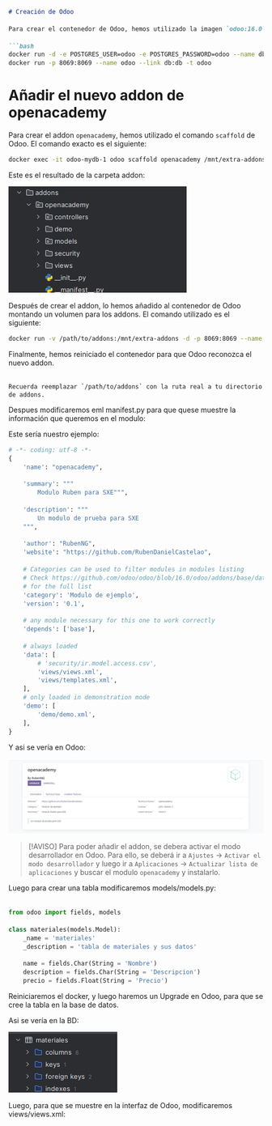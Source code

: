 
```markdown
# Creación de Odoo

Para crear el contenedor de Odoo, hemos utilizado la imagen `odoo:16.0` de Docker. El comando utilizado para crear el contenedor es el siguiente:

```bash
docker run -d -e POSTGRES_USER=odoo -e POSTGRES_PASSWORD=odoo --name db postgres:13
docker run -p 8069:8069 --name odoo --link db:db -t odoo
```

# Añadir el nuevo addon de openacademy

Para crear el addon `openacademy`, hemos utilizado el comando `scaffold` de Odoo. El comando exacto es el siguiente:

```bash
docker exec -it odoo-mydb-1 odoo scaffold openacademy /mnt/extra-addons
```

Este es el resultado de la carpeta addon:

![Carpeta addon](https://github.com/RubenDanielCastelao/SXE-Odoo_Modulo/blob/master/images/addon-file.png)

Después de crear el addon, lo hemos añadido al contenedor de Odoo montando un volumen para los addons. El comando utilizado es el siguiente:

```bash
docker run -v /path/to/addons:/mnt/extra-addons -d -p 8069:8069 --name odoo --link db:db -t odoo
```

Finalmente, hemos reiniciado el contenedor para que Odoo reconozca el nuevo addon.
```

Recuerda reemplazar `/path/to/addons` con la ruta real a tu directorio de addons.
```

Despues modificaremos eml manifest.py para que quese muestre la información que queremos en el modulo:

Este sería nuestro ejemplo:

```python
# -*- coding: utf-8 -*-
{
    'name': "openacademy",

    'summary': """
        Modulo Ruben para SXE""",

    'description': """
        Un modulo de prueba para SXE
    """,

    'author': "RubenNG",
    'website': "https://github.com/RubenDanielCastelao",

    # Categories can be used to filter modules in modules listing
    # Check https://github.com/odoo/odoo/blob/16.0/odoo/addons/base/data/ir_module_category_data.xml
    # for the full list
    'category': 'Modulo de ejemplo',
    'version': '0.1',

    # any module necessary for this one to work correctly
    'depends': ['base'],

    # always loaded
    'data': [
        # 'security/ir.model.access.csv',
        'views/views.xml',
        'views/templates.xml',
    ],
    # only loaded in demonstration mode
    'demo': [
        'demo/demo.xml',
    ],
}

```

Y asi se vería en Odoo:

![App en Odoo](https://github.com/RubenDanielCastelao/SXE-Odoo_Modulo/blob/master/images/odoo-addon.png)

> [!AVISO]
> Para poder añadir el addon, se debera activar el modo desarrollador en Odoo. Para ello, se deberá ir a `Ajustes` -> `Activar el modo desarrollador` y luego ir a `Aplicaciones` -> `Actualizar lista de aplicaciones` y buscar el modulo `openacademy` y instalarlo.

Luego para crear una tabla modificaremos models/models.py:

```python

from odoo import fields, models

class materiales(models.Model):
    _name = 'materiales'
    _description = 'tabla de materiales y sus datos'

    name = fields.Char(String = 'Nombre')
    description = fields.Char(String = 'Descripcion')
    precio = fields.Float(String = 'Precio')

```

Reiniciaremos el docker, y luego haremos un Upgrade en Odoo, para que se cree la tabla en la base de datos.

Asi se vería en la BD:

![App en Odoo](https://github.com/RubenDanielCastelao/SXE-Odoo_Modulo/blob/master/images/db.png)


Luego, para que se muestre en la interfaz de Odoo, modificaremos views/views.xml:

```xml